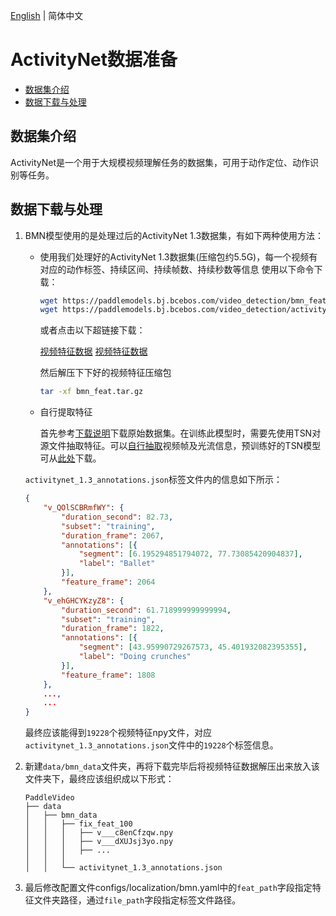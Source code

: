 [English](../../en/dataset/ActivityNet.md) | 简体中文

# ActivityNet数据准备

- [数据集介绍](#数据集介绍)
- [数据下载与处理](#数据下载与处理)

## 数据集介绍

ActivityNet是一个用于大规模视频理解任务的数据集，可用于动作定位、动作识别等任务。


## 数据下载与处理
1. BMN模型使用的是处理过后的ActivityNet 1.3数据集，有如下两种使用方法：
    - 使用我们处理好的ActivityNet 1.3数据集(压缩包约5.5G)，每一个视频有对应的动作标签、持续区间、持续帧数、持续秒数等信息
        使用以下命令下载：
        ```bash
        wget https://paddlemodels.bj.bcebos.com/video_detection/bmn_feat.tar.gz  # 下载处理好的视频特征数据
        wget https://paddlemodels.bj.bcebos.com/video_detection/activitynet_1.3_annotations.json  # 下载处理好的标签数据
        ```
        或者点击以下超链接下载：

        [视频特征数据](https://paddlemodels.bj.bcebos.com/video_detection/bmn_feat.tar.gz)
        [视频特征数据](https://paddlemodels.bj.bcebos.com/video_detection/activitynet_1.3_annotations.json)

        然后解压下下好的视频特征压缩包
        ```bash
        tar -xf bmn_feat.tar.gz
        ```

    - 自行提取特征

        首先参考[下载说明](https://github.com/activitynet/ActivityNet/tree/master/Crawler)下载原始数据集。在训练此模型时，需要先使用TSN对源文件抽取特征。可以[自行抽取](https://github.com/yjxiong/temporal-segment-networks)视频帧及光流信息，预训练好的TSN模型可从[此处](https://github.com/yjxiong/anet2016-cuhk)下载。


    `activitynet_1.3_annotations.json`标签文件内的信息如下所示：
    ```json
    {
        "v_QOlSCBRmfWY": {
            "duration_second": 82.73,
            "subset": "training",
            "duration_frame": 2067,
            "annotations": [{
                "segment": [6.195294851794072, 77.73085420904837],
                "label": "Ballet"
            }],
            "feature_frame": 2064
        },
        "v_ehGHCYKzyZ8": {
            "duration_second": 61.718999999999994,
            "subset": "training",
            "duration_frame": 1822,
            "annotations": [{
                "segment": [43.95990729267573, 45.401932082395355],
                "label": "Doing crunches"
            }],
            "feature_frame": 1808
        },
        ...,
        ...
    }
    ```
    最终应该能得到`19228`个视频特征npy文件，对应`activitynet_1.3_annotations.json`文件中的`19228`个标签信息。

2. 新建`data/bmn_data`文件夹，再将下载完毕后将视频特征数据解压出来放入该文件夹下，最终应该组织成以下形式：
    ```
    PaddleVideo
    ├── data
    │   ├── bmn_data
    │   │   ├── fix_feat_100
    │   │   │   ├── v___c8enCfzqw.npy
    │   │   │   ├── v___dXUJsj3yo.npy
    │   │   │   ├── ...
    │   │   │
    │   │   └── activitynet_1.3_annotations.json
    ```

3. 最后修改配置文件configs/localization/bmn.yaml中的`feat_path`字段指定特征文件夹路径，通过`file_path`字段指定标签文件路径。


